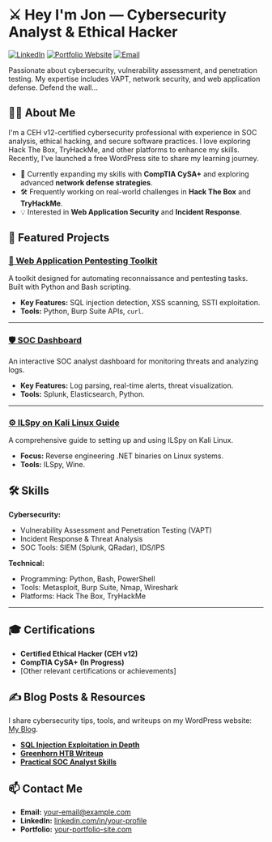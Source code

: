 # ⚔️ Hey I'm Jon  — Cybersecurity Analyst & Ethical Hacker

[![LinkedIn](https://img.shields.io/badge/LinkedIn-Connect-blue)](https://linkedin.com/in/your-profile)
[![Portfolio Website](https://img.shields.io/badge/Portfolio-Visit-brightgreen)](https://your-website-link)
[![Email](https://img.shields.io/badge/Email-Contact-red)](mailto:your-email@example.com)

Passionate about cybersecurity, vulnerability assessment, and penetration testing. My expertise includes VAPT, network security, and web application defense.
Defend the wall...


## 👨‍💻 About Me
I'm a CEH v12-certified cybersecurity professional with experience in SOC analysis, ethical hacking, and secure software practices. I love exploring Hack The Box, TryHackMe, and other platforms to enhance my skills. Recently, I've launched a free WordPress site to share my learning journey.

- 🌱 Currently expanding my skills with **CompTIA CySA+** and exploring advanced **network defense strategies**.
- 🛠️ Frequently working on real-world challenges in **Hack The Box** and **TryHackMe**.
- 💡 Interested in **Web Application Security** and **Incident Response**.


## 🌟 Featured Projects

### [🔐 Web Application Pentesting Toolkit](https://github.com/your-username/web-pentesting-toolkit)
A toolkit designed for automating reconnaissance and pentesting tasks. Built with Python and Bash scripting.

- **Key Features:** SQL injection detection, XSS scanning, SSTI exploitation.
- **Tools:** Python, Burp Suite APIs, `curl`.

---

### [🛡️ SOC Dashboard](https://github.com/your-username/soc-dashboard)
An interactive SOC analyst dashboard for monitoring threats and analyzing logs.

- **Key Features:** Log parsing, real-time alerts, threat visualization.
- **Tools:** Splunk, Elasticsearch, Python.

---

### [⚙️ ILSpy on Kali Linux Guide](https://github.com/your-username/ilspy-kali-guide)
A comprehensive guide to setting up and using ILSpy on Kali Linux.

- **Focus:** Reverse engineering .NET binaries on Linux systems.
- **Tools:** ILSpy, Wine.

## 🛠 Skills

**Cybersecurity:**
- Vulnerability Assessment and Penetration Testing (VAPT)
- Incident Response & Threat Analysis
- SOC Tools: SIEM (Splunk, QRadar), IDS/IPS

**Technical:**
- Programming: Python, Bash, PowerShell
- Tools: Metasploit, Burp Suite, Nmap, Wireshark
- Platforms: Hack The Box, TryHackMe

---

## 🎓 Certifications
- **Certified Ethical Hacker (CEH v12)**
- **CompTIA CySA+ (In Progress)**
- [Other relevant certifications or achievements]


## ✍️ Blog Posts & Resources

I share cybersecurity tips, tools, and writeups on my WordPress website: [My Blog](https://your-wordpress-site.com).

- **[SQL Injection Exploitation in Depth](https://your-blog-link)**
- **[Greenhorn HTB Writeup](https://your-blog-link)**
- **[Practical SOC Analyst Skills](https://your-blog-link)**


## 📫 Contact Me
- **Email:** [your-email@example.com](mailto:your-email@example.com)
- **LinkedIn:** [linkedin.com/in/your-profile](https://linkedin.com/in/your-profile)
- **Portfolio:** [your-portfolio-site.com](https://your-portfolio-site.com)
